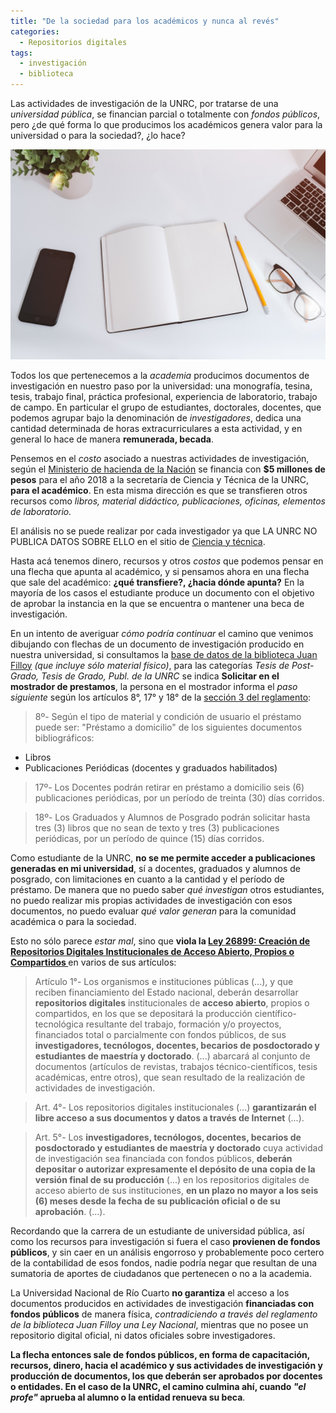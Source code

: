 ```yaml
---
title: "De la sociedad para los académicos y nunca al revés"
categories:
  - Repositorios digitales
tags:
  - investigación
  - biblioteca
---
```


Las actividades de investigación de la UNRC, por tratarse de una *universidad pública*, se financian parcial o totalmente con *fondos públicos*, pero ¿de qué forma lo que producimos los académicos genera valor para la universidad o para la sociedad?, ¿lo hace?

![](/images/investigacion.jpg)

Todos los que pertenecemos a la *academia* producimos documentos de investigación en nuestro paso por la universidad: una monografía, tesina, tesis, trabajo final, práctica profesional, experiencia de laboratorio, trabajo de campo. En particular el grupo de estudiantes, doctorales, docentes, que podemos agrupar bajo la denominación de *investigadores*, dedica una cantidad determinada de horas extracurriculares a esta actividad, y en general lo hace de manera **remunerada, becada**.

Pensemos en el *costo* asociado a nuestras actividades de investigación, según el [Ministerio de hacienda de la Nación](https://www.minhacienda.gob.ar/onp/presupuestos/2018) se financia con **$5 millones de pesos** para el año 2018 a la secretaría de Ciencia y Técnica de la UNRC, **para el académico**. En esta misma dirección es que se transfieren otros recursos como *libros, material didáctico, publicaciones, oficinas, elementos de laboratorio.*

El análisis no se puede realizar por cada investigador ya que LA UNRC NO PUBLICA DATOS SOBRE ELLO en el sitio de [Ciencia y técnica](https://www.unrc.edu.ar/cyt/inst-estadisticas.html).

Hasta acá tenemos dinero, recursos y otros *costos* que podemos pensar en una flecha que apunta al académico, y si pensamos ahora en una flecha que sale del académico: **¿qué transfiere?, ¿hacia dónde apunta?** En la mayoría de los casos el estudiante produce un documento con el objetivo de aprobar la instancia en la que se encuentra o mantener una beca de investigación.

En un intento de averiguar *cómo podría continuar* el camino que venimos dibujando con flechas de un documento de investigación producido en nuestra universidad, si consultamos la [base de datos de la biblioteca Juan Filloy](http://juanfilloy.bib.unrc.edu.ar/consulta/) *(que incluye sólo material físico)*, para las categorías *Tesis de Post-Grado, Tesis de Grado, Publ. de la UNRC* se indica **Solicitar en el mostrador de prestamos**, la persona en el mostrador informa el *paso siguiente* según los artículos 8°, 17° y 18° de la [sección 3 del reglamento](http://juanfilloy.bib.unrc.edu.ar/reg_cap_3.php):

> 8º- Según el tipo de material y condición de usuario el préstamo puede ser:
"Préstamo a domicilio" de los siguientes documentos bibliográficos:
- Libros
- Publicaciones Periódicas (docentes y graduados habilitados)

> 17º- Los Docentes podrán retirar en préstamo a domicilio seis (6) publicaciones periódicas, por un período de treinta (30) días corridos.

> 18º- Los Graduados y Alumnos de Posgrado podrán solicitar hasta tres (3) libros que no sean de texto y tres (3) publicaciones periódicas, por un período de quince (15) días corridos.

Como estudiante de la UNRC, **no se me permite acceder a publicaciones generadas en mi universidad**, sí a docentes, graduados y alumnos de posgrado, con limitaciones en cuanto a la cantidad y el período de préstamo. De manera que no puedo saber *qué investigan* otros estudiantes, no puedo realizar mis propias actividades de investigación con esos documentos, no puedo evaluar *qué valor generan* para la comunidad académica o para la sociedad.

Esto no sólo parece *estar mal*, sino que **viola la [Ley 26899: Creación de Repositorios Digitales Institucionales de Acceso Abierto, Propios o Compartidos ](http://repositorios.mincyt.gob.ar/recursos.php)** en varios de sus artículos:

> Artículo 1°- Los organismos e instituciones públicas (...), y que reciben financiamiento del Estado nacional, deberán desarrollar **repositorios digitales** institucionales de **acceso abierto**, propios o compartidos, en los que se depositará la producción científico-tecnológica resultante del trabajo, formación y/o proyectos, financiados total o parcialmente con fondos públicos, de sus **investigadores, tecnólogos, docentes, becarios de posdoctorado y estudiantes de maestría y doctorado**. (...) abarcará al conjunto de documentos (artículos de revistas, trabajos técnico-científicos, tesis académicas, entre otros), que sean resultado de la realización de actividades de investigación.

> Art. 4°- Los repositorios digitales institucionales (...) **garantizarán el libre acceso a sus documentos y datos a través de Internet** (...).

> Art. 5°- Los **investigadores, tecnólogos, docentes, becarios de posdoctorado y estudiantes de maestría y doctorado** cuya actividad de investigación sea financiada con fondos públicos, **deberán depositar o autorizar expresamente el depósito de una copia de la versión final de su producción** (...) en los repositorios digitales de acceso abierto de sus instituciones, **en un plazo no mayor a los seis (6) meses desde la fecha de su publicación oficial o de su aprobación**. (...).

Recordando que la carrera de un estudiante de universidad pública, así como los recursos para investigación si fuera el caso **provienen de fondos públicos**, y sin caer en un análisis engorroso y probablemente poco certero de la contabilidad de esos fondos, nadie podría negar que resultan de una sumatoria de aportes de ciudadanos que pertenecen o no a la academia.

La Universidad Nacional de Río Cuarto **no garantiza** el acceso a los documentos producidos en actividades de investigación **financiadas con fondos públicos** de manera física, *contradiciendo a través del reglamento de la biblioteca Juan Filloy una Ley Nacional*, mientras que no posee un repositorio digital oficial, ni datos oficiales sobre investigadores.

**La flecha entonces sale de fondos públicos, en forma de capacitación, recursos, dinero, hacia el académico y sus actividades de investigación y producción de documentos, los que deberán ser aprobados por docentes o entidades. En el caso de la UNRC, el camino culmina ahí, cuando *"el profe"* aprueba al alumno o la entidad renueva su beca**.










